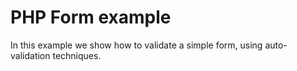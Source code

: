 # PHP Form example
In this example we show how to validate a simple form, using auto-validation techniques.
